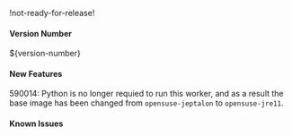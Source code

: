 !not-ready-for-release!

#### Version Number
${version-number}

#### New Features
590014: Python is no longer requied to run this worker, and as a result the base image has been changed from `opensuse-jeptalon` to `opensuse-jre11`.

#### Known Issues
